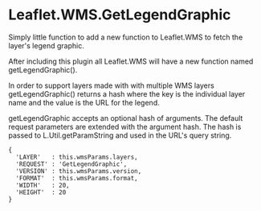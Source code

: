 Leaflet.WMS.GetLegendGraphic
============================

Simply little function to add a new function to Leaflet.WMS to fetch the layer's legend graphic.

After including this plugin all Leaflet.WMS will have a new function named getLegendGraphic(). 

In order to support layers made with with multiple WMS layers getLegendGraphic() returns a hash where the 
key is the individual layer name and the value is the URL for the legend.

getLegendGraphic accepts an optional hash of arguments. The default request parameters 
are extended with the argument hash. The hash is passed to L.Util.getParamString and used
in the URL's query string.

    {
      'LAYER'   : this.wmsParams.layers,
      'REQUEST' : 'GetLegendGraphic',
      'VERSION' : this.wmsParams.version,
      'FORMAT'  : this.wmsParams.format,
      'WIDTH'   : 20,
      'HEIGHT'  : 20
    }
